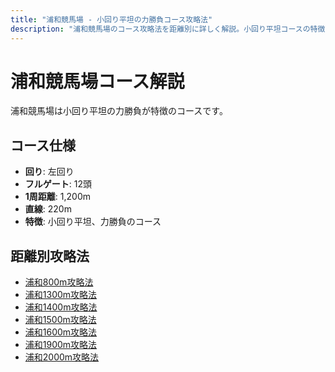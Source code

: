 ```yaml
---
title: "浦和競馬場 - 小回り平坦の力勝負コース攻略法"
description: "浦和競馬場のコース攻略法を距離別に詳しく解説。小回り平坦コースの特徴、枠順有利不利、各距離の攻略ポイントを分析。"
---
```


# 浦和競馬場コース解説

浦和競馬場は小回り平坦の力勝負が特徴のコースです。

## コース仕様

- **回り**: 左回り
- **フルゲート**: 12頭
- **1周距離**: 1,200m
- **直線**: 220m
- **特徴**: 小回り平坦、力勝負のコース

## 距離別攻略法

- [浦和800m攻略法](/blog/2025-08-16-urawa-800m/)
- [浦和1300m攻略法](/blog/2025-08-16-urawa-1300m/)
- [浦和1400m攻略法](/blog/2025-08-16-urawa-1400m/)
- [浦和1500m攻略法](/blog/2025-08-16-urawa-1500m/)
- [浦和1600m攻略法](/blog/2025-08-16-urawa-1600m/)
- [浦和1900m攻略法](/blog/2025-08-16-urawa-1900m/)
- [浦和2000m攻略法](/blog/2025-08-16-urawa-2000m/)
